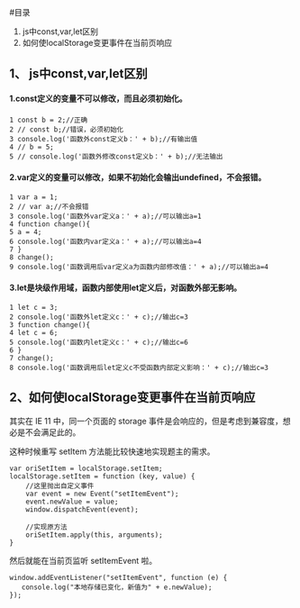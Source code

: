 ﻿#目录


1. js中const,var,let区别
2. 如何使localStorage变更事件在当前页响应



## 1、 js中const,var,let区别

#### 1.const定义的变量不可以修改，而且必须初始化。

    1 const b = 2;//正确
    2 // const b;//错误，必须初始化 
    3 console.log('函数外const定义b：' + b);//有输出值
    4 // b = 5;
    5 // console.log('函数外修改const定义b：' + b);//无法输出 

#### 2.var定义的变量可以修改，如果不初始化会输出undefined，不会报错。

    1 var a = 1;
    2 // var a;//不会报错
    3 console.log('函数外var定义a：' + a);//可以输出a=1
    4 function change(){
    5 a = 4;
    6 console.log('函数内var定义a：' + a);//可以输出a=4
    7 } 
    8 change();
    9 console.log('函数调用后var定义a为函数内部修改值：' + a);//可以输出a=4

#### 3.let是块级作用域，函数内部使用let定义后，对函数外部无影响。

    1 let c = 3;
    2 console.log('函数外let定义c：' + c);//输出c=3
    3 function change(){
    4 let c = 6;
    5 console.log('函数内let定义c：' + c);//输出c=6
    6 } 
    7 change();
    8 console.log('函数调用后let定义c不受函数内部定义影响：' + c);//输出c=3

## 2、如何使localStorage变更事件在当前页响应

其实在 IE 11 中，同一个页面的 storage 事件是会响应的，但是考虑到兼容度，想必是不会满足此的。

这种时候重写 setItem 方法能比较快速地实现题主的需求。

    var oriSetItem = localStorage.setItem;
	localStorage.setItem = function (key, value) {
	    //这里抛出自定义事件
	    var event = new Event("setItemEvent");
	    event.newValue = value;
	    window.dispatchEvent(event);
	
	    //实现原方法
	    oriSetItem.apply(this, arguments);
	}

然后就能在当前页监听 setItemEvent 啦。

    window.addEventListener("setItemEvent", function (e) {
       console.log("本地存储已变化，新值为" + e.newValue);
	});
